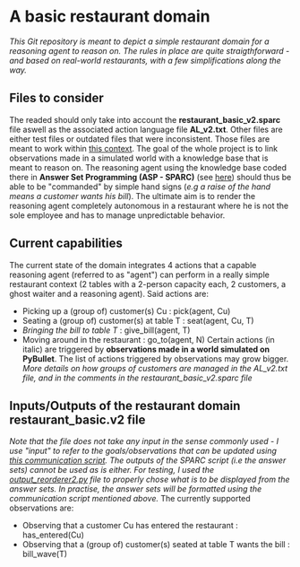 # A basic restaurant domain 
*This Git repository is meant to depict a simple restaurant domain for a reasoning agent to reason on. The rules in place are quite straigthforward - and based on real-world restaurants, with a few simplifications along the way.*
## Files to consider
The readed should only take into account the **restaurant_basic_v2.sparc** file aswell as the associated action language file **AL_v2.txt**. Other files are either test files or outdated files that were inconsistent. Those files are meant to work within [this context](https://github.com/ArthurFDLR/Robotics_Vision_Simulator). The goal of the whole project is to link observations made in a simulated world with a knowledge base that is meant to reason on. The reasoning agent using the knowledge base coded there in **Answer Set Programming (ASP - SPARC)** (see [here](https://github.com/iensen/sparc)) should thus be able to be "commanded" by simple hand signs (*e.g a raise of the hand means a customer wants his bill*). The ultimate aim is to render the reasoning agent completely autonomous in a restaurant where he is not the sole employee and has to manage unpredictable behavior.
## Current capabilities
The current state of the domain integrates 4 actions that a capable reasoning agent (referred to as "agent") can perform in a really simple restaurant context (2 tables with a 2-person capacity each, 2 customers, a ghost waiter and a reasoning agent). Said actions are:
- Picking up a (group of) customer(s) Cu : pick(agent, Cu)
- Seating a (group of) customer(s) at table T : seat(agent, Cu, T)
- *Bringing the bill to table T* : give_bill(agent, T)
- Moving around in the restaurant : go_to(agent, N)
Certain actions (in italic) are triggered by **observations made in a world simulated on PyBullet**. The list of actions triggered by observations may grow bigger.
*More details on how groups of customers are managed in the AL_v2.txt file, and in the comments in the restaurant_basic_v2.sparc file*
## Inputs/Outputs of the restaurant domain restaurant_basic.v2 file 
*Note that the file does not take any input in the sense commonly used - I use "input" to refer to the goals/observations that can be updated using [this communication script](https://github.com/ArthurFDLR/Commonsense-Reasoning-Bot/blob/master/commonsense_reasoning_bot/ASP/CommunicationASP.py). The outputs of the SPARC script (i.e the answer sets) cannot be used as is either. For testing, I used the [output_reorderer2.py](https://github.com/niwya/restaurant_ASP_SPARC/blob/master/output_reorderer2.py) file to properly chose what is to be displayed from the answer sets. In practise, the answer sets will be formatted using the communication script mentioned above.*
The currently supported observations are:
- Observing that a customer Cu has entered the restaurant : has_entered(Cu)
- Observing that a (group of) customer(s) seated at table T wants the bill : bill_wave(T)


